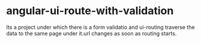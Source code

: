 # angular-ui-route-with-validation
Its a project under which there is a form validatio and ui-routing traverse the data to the same page under it.url changes as soon as routing starts.
